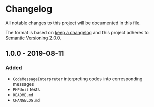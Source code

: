 # Changelog

All notable changes to this project will be documented in this file.

The format is based on [keep a changelog][xtlink-keep-a-changelog]
and this project adheres to [Semantic Versioning 2.0.0][xtlink-semantic-versioning].

## 1.0.0 - 2019-08-11

### Added

* `CodeMessageInterpreter` interpreting codes into corresponding messages
* `PHPUnit` tests
* `README.md`
* `CHANGELOG.md`



[xtlink-keep-a-changelog]: http://keepachangelog.com/en/1.0.0/
[xtlink-semantic-versioning]: http://semver.org/spec/v2.0.0.html
